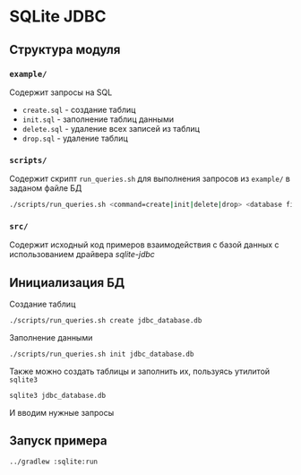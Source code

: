 # SQLite JDBC

## Структура модуля

### `example/` 

Содержит запросы на SQL

- `create.sql` - создание таблиц
- `init.sql` - заполнение таблиц данными
- `delete.sql` - удаление всех записей из таблиц
- `drop.sql` - удаление таблиц

### `scripts/` 

Содержит скрипт `run_queries.sh` для выполнения запросов из `example/`
в заданом файле БД

```bash
./scripts/run_queries.sh <command=create|init|delete|drop> <database filename>
```

### `src/` 

Содержит исходный код примеров взаимодействия с базой данных с использованием
драйвера *sqlite-jdbc*

## Инициализация БД

Создание таблиц

```bash
./scripts/run_queries.sh create jdbc_database.db
```

Заполнение данными

```bash
./scripts/run_queries.sh init jdbc_database.db
```

Также можно создать таблицы и заполнить их, пользуясь
утилитой `sqlite3`

```bash
sqlite3 jdbc_database.db
```

И вводим нужные запросы

## Запуск примера

```bash
../gradlew :sqlite:run
```
